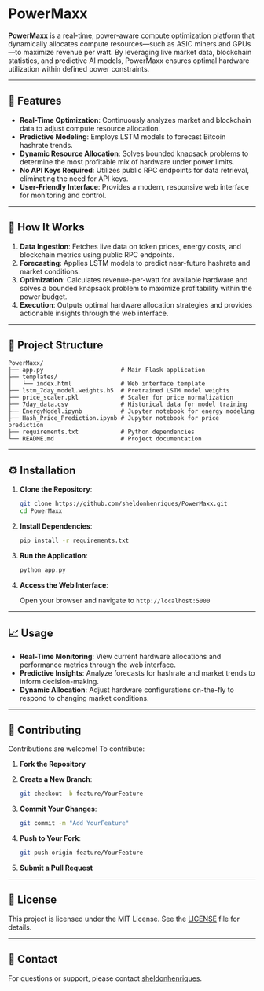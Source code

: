 # PowerMaxx

**PowerMaxx** is a real-time, power-aware compute optimization platform that dynamically allocates compute resources—such as ASIC miners and GPUs—to maximize revenue per watt. By leveraging live market data, blockchain statistics, and predictive AI models, PowerMaxx ensures optimal hardware utilization within defined power constraints.

---

## 🚀 Features

- **Real-Time Optimization**: Continuously analyzes market and blockchain data to adjust compute resource allocation.
- **Predictive Modeling**: Employs LSTM models to forecast Bitcoin hashrate trends.
- **Dynamic Resource Allocation**: Solves bounded knapsack problems to determine the most profitable mix of hardware under power limits.
- **No API Keys Required**: Utilizes public RPC endpoints for data retrieval, eliminating the need for API keys.
- **User-Friendly Interface**: Provides a modern, responsive web interface for monitoring and control.

---

## 🧐 How It Works

1. **Data Ingestion**: Fetches live data on token prices, energy costs, and blockchain metrics using public RPC endpoints.
2. **Forecasting**: Applies LSTM models to predict near-future hashrate and market conditions.
3. **Optimization**: Calculates revenue-per-watt for available hardware and solves a bounded knapsack problem to maximize profitability within the power budget.
4. **Execution**: Outputs optimal hardware allocation strategies and provides actionable insights through the web interface.

---

## 📁 Project Structure

```plaintext
PowerMaxx/
├── app.py                      # Main Flask application
├── templates/
│   └── index.html              # Web interface template
├── lstm_7day_model.weights.h5  # Pretrained LSTM model weights
├── price_scaler.pkl            # Scaler for price normalization
├── 7day_data.csv               # Historical data for model training
├── EnergyModel.ipynb           # Jupyter notebook for energy modeling
├── Hash_Price_Prediction.ipynb # Jupyter notebook for price prediction
├── requirements.txt            # Python dependencies
└── README.md                   # Project documentation
```

---

## ⚙️ Installation

1. **Clone the Repository**:

   ```bash
   git clone https://github.com/sheldonhenriques/PowerMaxx.git
   cd PowerMaxx
   ```

2. **Install Dependencies**:

   ```bash
   pip install -r requirements.txt
   ```

3. **Run the Application**:

   ```bash
   python app.py
   ```

4. **Access the Web Interface**:

   Open your browser and navigate to `http://localhost:5000`

---

## 📈 Usage

- **Real-Time Monitoring**: View current hardware allocations and performance metrics through the web interface.
- **Predictive Insights**: Analyze forecasts for hashrate and market trends to inform decision-making.
- **Dynamic Allocation**: Adjust hardware configurations on-the-fly to respond to changing market conditions.

---

## 🤝 Contributing

Contributions are welcome! To contribute:

1. **Fork the Repository**

2. **Create a New Branch**:

   ```bash
   git checkout -b feature/YourFeature
   ```

3. **Commit Your Changes**:

   ```bash
   git commit -m "Add YourFeature"
   ```

4. **Push to Your Fork**:

   ```bash
   git push origin feature/YourFeature
   ```

5. **Submit a Pull Request**

---

## 📄 License

This project is licensed under the MIT License. See the [LICENSE](LICENSE) file for details.

---

## 📨 Contact

For questions or support, please contact [sheldonhenriques](https://github.com/sheldonhenriques).

